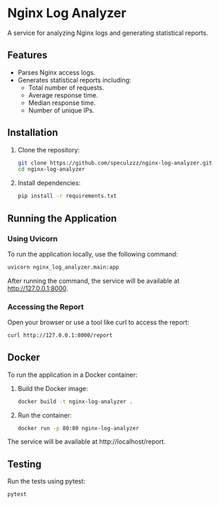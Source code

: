 # Nginx Log Analyzer

A service for analyzing Nginx logs and generating statistical reports.

## Features

- Parses Nginx access logs.
- Generates statistical reports including:
  - Total number of requests.
  - Average response time.
  - Median response time.
  - Number of unique IPs.

## Installation

1. Clone the repository:
   ```bash
   git clone https://github.com/speculzzz/nginx-log-analyzer.git
   cd nginx-log-analyzer
   ```
2. Install dependencies:
   ```bash
   pip install -r requirements.txt
   ```

## Running the Application

### Using Uvicorn

To run the application locally, use the following command:
   ```bash
   uvicorn nginx_log_analyzer.main:app
   ```
After running the command, the service will be available at http://127.0.0.1:8000.

### Accessing the Report

Open your browser or use a tool like curl to access the report:

   ```bash
   curl http://127.0.0.1:8000/report
   ```

## Docker

To run the application in a Docker container:

1. Build the Docker image:
   ```bash
   docker build -t nginx-log-analyzer .
   ```
2. Run the container:
   ```bash
   docker run -p 80:80 nginx-log-analyzer
   ```

The service will be available at http://localhost/report.

## Testing
 
Run the tests using pytest:

   ```bash
   pytest
   ```
